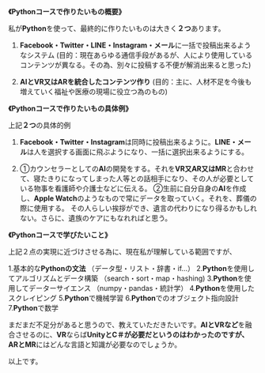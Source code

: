 **《Pythonコースで作りたいもの概要》**

私が**Python**を使って、最終的に作りたいものは大きく**２つ**あります。

1. **Facebook・Twitter・LINE・Instagram・メール**に一括で投稿出来るようなシステム
(目的：現在あらゆる通信手段があるが、人により使用しているコンテンツが異なる。その為、別々に投稿する不便が解消出来ると思った)

2. **AIとVR又はARを統合したコンテンツ作り**
(目的：主に、人材不足を今後も増えていく福祉や医療の現場に役立つ為のもの)

**《Pythonコースで作りたいもの具体例》**

上記**２つ**の具体的例

1. **Facebook・Twitter・Instagram**は同時に投稿出来るように。**LINE・メール**は人を選択する画面に飛ぶようになり、一括に選択出来るようにする。

2. ①カウンセラーとしての**AI**の開発をする。それを**VR又AR又はMR**と合わせて、寝たきりになってしまった人等との話相手になり、その人が必要としている物事を看護師や介護士などに伝える。
②生前に自分自身の**AI**を作成し、**Apple Watch**のようなもので常にデータを取っていく。それを、葬儀の際に使用する。
その人らしい挨拶ができ、遺言の代わりになり得るかもしれない。さらに、遺族のケアにもなれればと思う。

**《Pythonコースで学びたいこと》**

上記２点の実現に近づけさせる為に、現在私が理解している範囲ですが、

1.基本的な**Pythonの文法**
（データ型・リスト・辞書・if…）
2.**Python**を使用してアルゴリズムとデータ構築
（search・sort・map・hashing)
3.**Python**を使用してデーターサイエンス
（numpy・pandas・統計学）
4.**Python**を使用したスクレイピング
5.**Python**で機械学習
6.**Python**でのオブジェクト指向設計
7.**Python**で数学

まだまだ不足分があると思うので、教えていただきたいです。**AIとVRなど**を融合させるのに、**VR**ならば**UnityとC＃**が必要だというのはわかったのですが、**AR**と**MR**にはどんな言語と知識が必要なのでしょうか。

以上です。
